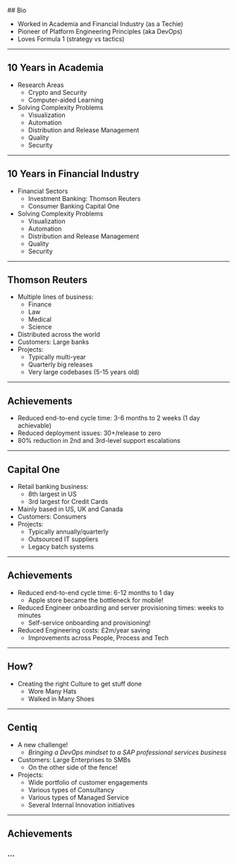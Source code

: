 ## Bio

- Worked in <span class="highlight">Academia</span> and <span class="highlight">Financial Industry</span> (as a Techie)
- Pioneer of <span class="highlight">Platform Engineering</span> Principles (aka DevOps)
- Loves Formula 1 (strategy vs tactics)

---

## 10 Years in Academia

- Research Areas
  - Crypto and Security
  - Computer-aided Learning
- Solving Complexity Problems
    - Visualization
    - Automation
    - Distribution and Release Management
    - Quality
    - Security

---

## 10 Years in Financial Industry

- Financial Sectors
  - Investment Banking: Thomson Reuters
  - Consumer Banking Capital One
- Solving Complexity Problems
    - Visualization
    - Automation
    - Distribution and Release Management
    - Quality
    - Security

---

## Thomson Reuters

- Multiple lines of business:
  - Finance
  - Law
  - Medical
  - Science
- Distributed across the world
- Customers: Large banks
- Projects:
  - Typically multi-year
  - Quarterly big releases
  - Very large codebases (5-15 years old)

---

## Achievements

- Reduced end-to-end cycle time: 3-6 months to 2 weeks (1 day achievable)
- Reduced deployment issues: 30+/release to zero
- 80% reduction in 2nd and 3rd-level support escalations

---

## Capital One

- Retail banking business:
  - 8th largest in US
  - 3rd largest for Credit Cards
- Mainly based in US, UK and Canada
- Customers: Consumers
- Projects:
  - Typically annually/quarterly
  - Outsourced IT suppliers
  - Legacy batch systems

---

## Achievements

- Reduced end-to-end cycle time: 6-12 months to 1 day
  - Apple store became the bottleneck for mobile!
- Reduced Engineer onboarding and server provisioning times: weeks to minutes
  - Self-service onboarding and provisioning!
- Reduced Engineering costs: £2m/year saving
  - Improvements across People, Process and Tech

---

## How?
- Creating the right Culture to get stuff done
  - Wore Many Hats
  - Walked in Many Shoes

---

## Centiq

- A new challenge!
  - _Bringing a DevOps mindset to a SAP professional services business_
- Customers: Large Enterprises to SMBs
  - On the other side of the fence!
- Projects:
  - Wide portfolio of customer engagements
  - Various types of Consultancy
  - Various types of Managed Service
  - Several Internal Innovation initiatives

---

## Achievements

### ...
